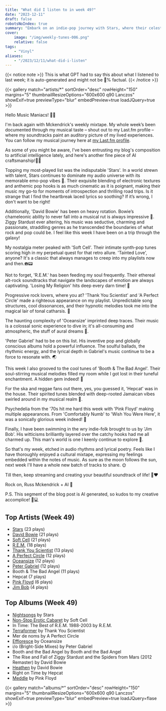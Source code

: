 ```yaml
---
title: "What did I listen to in week 49?"
date: "2023-12-11"
draft: false
robotsNoIndex: true
summary: "Embark on an indie-pop journey with Stars, where their celestial melodies will captivate your senses!"
cover:
    image: "/img/weekly-tunes-006.png"
    relative: false
tags:
    - "Vinyl"
aliases:
    - "/2023/12/11/what-did-i-listen"
---
```


{{< notice note >}}
This is what GPT had to say this about what I listened to last week; it is auto-generated and might not be 💯% factual.
{{< /notice >}}

{{< gallery match="artists/*" sortOrder="desc" rowHeight="150" margins="5" thumbnailResizeOptions="600x600 q90 Lanczos" showExif=true previewType="blur" embedPreview=true loadJQuery=true >}}

Hello Music Maniacs! 🎵🔥

I'm back again with Mckendrick's weekly mixtape. My whole week’s been documented through my musical taste – shout out to my Last.fm profile – where my soundtracks paint an auditory picture of my lived experiences. You can follow my musical journey here at [my Last.fm profile](https://www.last.fm/user/RussMckendrick).

As some of you might be aware, I've been entrusting my blog's composition to artificial intelligence lately, and here's another fine piece of AI craftsmanship!🤖🎵

Topping my most-played list was the indisputable 'Stars'. In a world strewn with talent, Stars continues to dominate my audio universe with its memorable emo-pop vibes 🌟. Their exquisite blending of electronic textures and anthemic pop hooks is as much cinematic as it is poignant, making their music my go-to for moments of introspection and thrilling road trips. Is it strange that I find the heartbreak laced lyrics so soothing? If it’s wrong, I don't want to be right!

Additionally, 'David Bowie' has been on heavy rotation. Bowie’s chameleonic ability to never fall into a musical rut is always impressive 🚀. Ziggy Stardust ever altering, his music was seductive, charming and passionate, straddling genres as he transcended the boundaries of what rock and pop could be. I feel like this week I have been on a trip through the galaxy!

My nostalgia meter peaked with 'Soft Cell'. Their intimate synth-pop tunes scoring high in my perpetual quest for that retro allure. 'Tainted Love', anyone? It's a classic that always manages to creep into my playlists now and then.☎️📟

Not to forget, 'R.E.M.' has been feeding my soul frequently. Their ethereal alt-rock soundtracks that navigate the landscapes of emotion are always captivating. 'Losing My Religion' hits deep every darn time! 🎸

Progressive rock lovers, where you at? 'Thank You Scientist' and 'A Perfect Circle' made a righteous appearance on my playlist. Unpredictable song structures, cool dissonances, and their hypnotic melodies took me into the magical lair of tonal catharsis. 🤘

The haunting complexity of 'Oceansize' imprinted deep traces. Their music is a colossal sonic experience to dive in; it's all-consuming and atmospheric, the stuff of aural dreams 🌊.

'Peter Gabriel' had to be on this list. His inventive pop and globally conscious albums hold a powerful influence. The soulful ballads, the rhythmic energy, and the lyrical depth in Gabriel's music continue to be a force to resonate with. 🌏

This week I also grooved to the cool tunes of 'Booth & The Bad Angel'. Their soul-stirring musical melodies filled my room while I got lost in their tuneful enchantment. A hidden gem indeed! 💎

For the ska and reggae fans out there, yes, you guessed it, 'Hepcat' was in the house. Their spirited tunes blended with deep-rooted Jamaican vibes swirled around in my musical realm 💃.

Psychedelia from the '70s hit me hard this week with 'Pink Floyd' making multiple appearances. From 'Comfortably Numb' to 'Wish You Were Here', it was a sonically glorious week indeed! 🌙

Finally, I have been swimming in the wry indie-folk brought to us by 'Jim Bob'. His witticisms brilliantly layered over the catchy hooks had me all charmed up. This man's world is one I keenly continue to explore 🎤.

So that's my week, etched in audio rhythms and lyrical poetry. Feels like I have thoroughly enjoyed a cultural mixtape, expressing my feelings embedded within the notes of music. As sure as the moon follows the sun, next week I'll have a whole new batch of tracks to share. 🌞

Till then, keep streaming and creating your beautiful soundtrack of life! 🎵❤️

Rock on,
Russ Mckendrick + AI 🤟

P.S. This segment of the blog post is AI generated, so kudos to my creative accomplice! 🎨💻

## Top Artists (Week 49)

- [Stars](https://www.mckendrick.rocks/artist/stars/) (23 plays)
- [David Bowie](https://www.mckendrick.rocks/artist/david-bowie/) (21 plays)
- [Soft Cell](https://www.mckendrick.rocks/artist/soft-cell/) (21 plays)
- [R.E.M.](https://www.mckendrick.rocks/artist/r.e.m./) (18 plays)
- [Thank You Scientist](https://www.mckendrick.rocks/artist/thank-you-scientist/) (13 plays)
- [A Perfect Circle](https://www.mckendrick.rocks/artist/a-perfect-circle/) (12 plays)
- [Oceansize](https://www.mckendrick.rocks/artist/oceansize/) (12 plays)
- [Peter Gabriel](https://www.mckendrick.rocks/artist/peter-gabriel/) (12 plays)
- Booth & The Bad Angel (11 plays)
- Hepcat (7 plays)
- [Pink Floyd](https://www.mckendrick.rocks/artist/pink-floyd/) (6 plays)
- [Jim Bob](https://www.mckendrick.rocks/artist/jim-bob/) (4 plays)


## Top Albums (Week 49)

- [Nightsongs](https://www.mckendrick.rocks/albums/nightsongs-28758394/) by Stars
- [Non-Stop Erotic Cabaret](https://www.mckendrick.rocks/albums/non-stop-erotic-cabaret-29082403/) by Soft Cell
- In Time: The Best of R.E.M. 1988-2003 by R.E.M.
- [Terraformer](https://www.mckendrick.rocks/albums/terraformer-13732222/) by Thank You Scientist
- Mer de noms by A Perfect Circle
- [Effloresce](https://www.mckendrick.rocks/albums/effloresce-1460913/) by Oceansize
- i/o (Bright-Side Mixes) by Peter Gabriel
- Booth and the Bad Angel by Booth and the Bad Angel
- The Rise and Fall of Ziggy Stardust and the Spiders from Mars (2012 Remaster) by David Bowie
- [Heathen](https://www.mckendrick.rocks/albums/heathen-3285687/) by David Bowie
- Right on Time by Hepcat
- [Meddle](https://www.mckendrick.rocks/albums/meddle-4137493/) by Pink Floyd


{{< gallery match="albums/*" sortOrder="desc" rowHeight="150" margins="5" thumbnailResizeOptions="600x600 q90 Lanczos" showExif=true previewType="blur" embedPreview=true loadJQuery=flase >}}